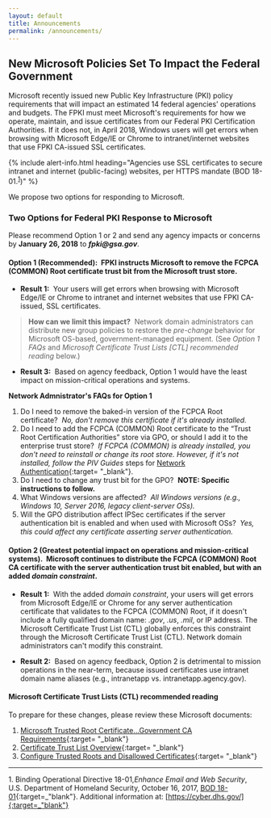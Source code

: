 ```yaml
---
layout: default
title: Announcements
permalink: /announcements/
---
```


## New Microsoft Policies Set To Impact the Federal Government
<!--Don't see any requirements from Google.-->
Microsoft recently issued new Public Key Infrastructure (PKI) policy requirements that will impact an estimated 14 federal agencies' operations and budgets.<!--Missions also?--> The FPKI must meet Microsoft's requirements for how we operate, maintain, and issue certificates from our Federal PKI Certification Authorities. If it does not, in April 2018, Windows users will get errors when browsing with Microsoft Edge/IE or Chrome to intranet/internet websites that use FPKI CA-issued SSL certificates.<!--server authentication certificates?-->

{% include alert-info.html heading="Agencies use SSL certificates to secure intranet and internet (public-facing) websites, per HTTPS mandate (BOD 18-01.<sup>[1](#1)</sup>)" %} 

We propose two options for responding to Microsoft. 

### Two Options for Federal PKI Response to Microsoft<!--Does this have to be a unified government response?-->
<!--This information doesn't say anything about responding to Google.-->
Please recommend Option 1 or 2 and send any agency impacts or concerns by **January 26, 2018** to **_fpki@gsa.gov_**. 

#### Option 1 (Recommended):&nbsp;&nbsp;FPKI instructs Microsoft to remove the FCPCA (COMMON) Root certificate trust bit from the Microsoft trust store.

* **Result 1:**&nbsp;&nbsp;Your users will get errors when browsing with Microsoft Edge/IE or Chrome to intranet and internet websites that use FPKI CA-issued, SSL certificates.<!--server authentication certs?-->

> **How can we limit this impact?**&nbsp;&nbsp;Network domain administrators can distribute new group policies to restore the _pre-change_ behavior for Microsoft OS-based, government-managed equipment. (See _Option 1 FAQs_ and _Microsoft Certificate Trust Lists [CTL] recommended reading_ below.)

* **Result 3:**&nbsp;&nbsp;Based on agency feedback, Option 1 would have the least impact on mission-critical operations and systems. 

**Network Admnistrator's FAQs for Option 1**

1. Do I need to remove the baked-in version of the FCPCA Root certificate?&nbsp;&nbsp;_No, don't remove this certificate if it's already installed._
2. Do I need to add the FCPCA (COMMON) Root certificate to the “Trust Root Certification Authorities” store via GPO, or should I add it to the enterprise trust store?&nbsp;&nbsp;_If FCPCA (COMMON) is already installed, you don't need to reinstall or change its root store. However, if it's not installed, follow the PIV Guides_ steps for [Network Authentication](https://piv.idmanagement.gov/networkconfig/){:target= "_blank"}.
3. Do I need to change any trust bit for the GPO?&nbsp;&nbsp;**NOTE: Specific instructions to follow.**<!--Will these be added?-->
4. What Windows versions are affected?&nbsp;&nbsp;_All Windows versions (e.g., Windows 10, Server 2016, legacy client-server OSs)._
5. Will the GPO distribution affect IPSec certificates if the server authentication bit is enabled and when used with Microsoft OSs?&nbsp;&nbsp;_Yes, this could affect any certificate asserting server authentication._

#### Option 2 (Greatest potential impact on operations and mission-critical systems).&nbsp;&nbsp;Microsoft continues to distribute the FCPCA (COMMON) Root CA certificate with the server authentication trust bit enabled, but with an added _domain constraint_.

* **Result 1:**&nbsp;&nbsp;With the added _domain constraint_, your users will get errors from Microsoft Edge/IE or Chrome for any server authentication certificate that validates to the FCPCA (COMMON) Root, if it doesn't include a fully qualified domain name: _.gov_, _.us_, _.mil_, or IP address. The Microsoft Certificate Trust List (CTL) globally enforces this constraint through the Microsoft Certificate Trust List (CTL). Network domain administrators can't modify this constraint. 

* **Result 2:**&nbsp;&nbsp;Based on agency feedback, Option 2 is detrimental to mission operations in the near-term, because issued certificates use intranet domain name aliases (e.g., intranetapp vs. intranetapp.agency.gov).<!--SSL, server authentication certs?-->

#### Microsoft Certificate Trust Lists (CTL) recommended reading

To prepare for these changes, please review these Microsoft documents:

1. [Microsoft Trusted Root Certificate...Government CA Requirements](https://social.technet.microsoft.com/wiki/contents/articles/31635.microsoft-trusted-root-certificate-program-audit-requirements.aspx#Government_CA_Requirements){:target= "_blank"}
2. [Certificate Trust List Overview](https://msdn.microsoft.com/en-us/library/windows/desktop/aa376545(v=vs.85).aspx){:target= "_blank"}
2. [Configure Trusted Roots and Disallowed Certificates](https://technet.microsoft.com/en-us/library/dn265983.aspx){:target= "_blank"}

-------
<a name="1">1</a>. Binding Operational Directive 18-01,_Enhance Email and Web Security_, U.S. Department of Homeland Security, October 16, 2017, [BOD 18-01](https://cyber.dhs.gov/assets/report/bod-18-01.pdf){:target=_"blank"}. Additional information at: [https://cyber.dhs.gov/]{:target=_"blank"}
